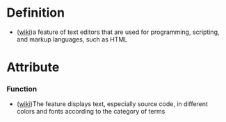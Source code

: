 # Definition
- ([wiki](https://en.wikipedia.org/wiki/Syntax_highlighting))a feature of text editors that are used for programming, scripting, and markup languages, such as HTML

# Attribute
### Function
- ([wiki](https://en.wikipedia.org/wiki/Syntax_highlighting))The feature displays text, especially source code, in different colors and fonts according to the category of terms